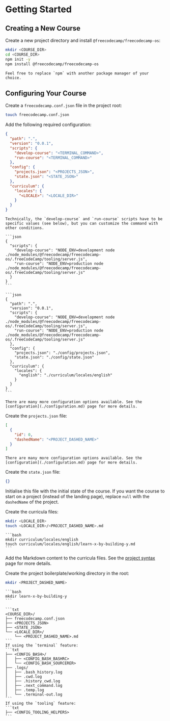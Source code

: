 # Getting Started

## Creating a New Course

Create a new project directory and install `@freecodecamp/freecodecamp-os`:

```bash
mkdir <COURSE_DIR>
cd <COURSE_DIR>
npm init -y
npm install @freecodecamp/freecodecamp-os
```

```admonish info title=" "
Feel free to replace `npm` with another package manager of your choice.
```

## Configuring Your Course

Create a `freecodecamp.conf.json` file in the project root:

```bash
touch freecodecamp.conf.json
```

Add the following required configuration:

```json
{
  "path": ".",
  "version": "0.0.1",
  "scripts": {
    "develop-course": "<TERMINAL_COMMAND>",
    "run-course": "<TERMINAL_COMMAND>"
  },
  "config": {
    "projects.json": "<PROJECTS_JSON>",
    "state.json": "<STATE_JSON>"
  },
  "curriculum": {
    "locales": {
      "<LOCALE>": "<LOCALE_DIR>"
    }
  }
}
```

````admonish attention
Technically, the `develop-course` and `run-course` scripts have to be specific values (see below), but you can customize the command with other conditions.

```json
{
  "scripts": {
    "develop-course": "NODE_ENV=development node ./node_modules/@freecodecamp/freecodecamp-os/.freeCodeCamp/tooling/server.js",
    "run-course": "NODE_ENV=production node ./node_modules/@freecodecamp/freecodecamp-os/.freeCodeCamp/tooling/server.js"
  }
}
```
````

````admonish example collapsible=true
```json
{
  "path": ".",
  "version": "0.0.1",
  "scripts": {
    "develop-course": "NODE_ENV=development node ./node_modules/@freecodecamp/freecodecamp-os/.freeCodeCamp/tooling/server.js",
    "run-course": "NODE_ENV=production node ./node_modules/@freecodecamp/freecodecamp-os/.freeCodeCamp/tooling/server.js"
  },
  "config": {
    "projects.json": "./config/projects.json",
    "state.json": "./config/state.json"
  },
  "curriculum": {
    "locales": {
      "english": "./curriculum/locales/english"
    }
  }
}
```
````

```admonish info
There are many more configuration options available. See the [configuration](./configuration.md) page for more details.
```

Create the `projects.json` file:

```json
[
  {
    "id": 0,
    "dashedName": "<PROJECT_DASHED_NAME>"
  }
]
```

```admonish info
There are many more configuration options available. See the [configuration](./configuration.md) page for more details.
```

Create the `state.json` file:

```json
{}
```

Initialise this file with the initial state of the course. If you want the course to start on a project (instead of the landing page), replace `null` with the `dashedName` of the project.

Create the curricula files:

```bash
mkdir <LOCALE_DIR>
touch <LOCALE_DIR>/<PROJECT_DASHED_NAME>.md
```

````admonish example
```bash
mkdir curriculum/locales/english
touch curriculum/locales/english/learn-x-by-building-y.md
```
````

Add the Markdown content to the curricula files. See the [project syntax](./project-syntax.md) page for more details.

Create the project boilerplate/working directory in the root:

```bash
mkdir <PROJECT_DASHED_NAME>
```

````admonish example
```bash
mkdir learn-x-by-building-y
```
````

````admonish attention title="Required Files"
```txt
<COURSE_DIR>/
├── freecodecamp.conf.json
├── <PROJECTS_JSON>
├── <STATE_JSON>
└── <LOCALE_DIR>/
    └── <PROJECT_DASHED_NAME>.md
```
If using the `terminal` feature:
```txt
├── <CONFIG_BASH>/
│   ├── <CONFIG_BASH_BASHRC>
│   └── <CONFIG_BASH_SOURCERER>
├── .logs/
│   ├── .bash_history.log
│   ├── .cwd.log
│   ├── .history_cwd.log
│   ├── .next_command.log
│   ├── .temp.log
│   └── .terminal-out.log
```
If using the `tooling` feature:
```txt
├── <CONFIG_TOOLING_HELPERS>
```
````
